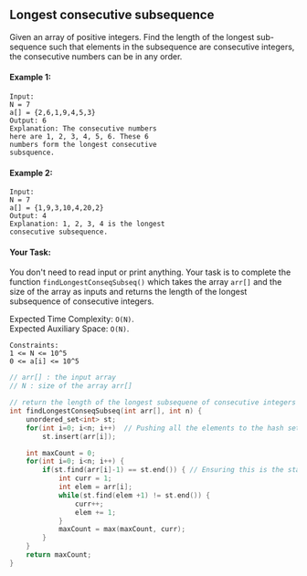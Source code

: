 ## Longest consecutive subsequence

Given an array of positive integers. Find the length of the longest sub-sequence such that elements in the subsequence are consecutive integers, the consecutive numbers can be in any order.

#### Example 1:

```
Input:
N = 7
a[] = {2,6,1,9,4,5,3}
Output: 6
Explanation: The consecutive numbers
here are 1, 2, 3, 4, 5, 6. These 6
numbers form the longest consecutive
subsquence.
```

#### Example 2:

```
Input:
N = 7
a[] = {1,9,3,10,4,20,2}
Output: 4
Explanation: 1, 2, 3, 4 is the longest
consecutive subsequence.
```

#### Your Task:

You don't need to read input or print anything. Your task is to complete the function `findLongestConseqSubseq()` which takes the array `arr[]` and the size of the array as inputs and returns the length of the longest subsequence of consecutive integers.

Expected Time Complexity: `O(N)`.  
Expected Auxiliary Space: `O(N)`.

```
Constraints:
1 <= N <= 10^5
0 <= a[i] <= 10^5
```

```c++
// arr[] : the input array
// N : size of the array arr[]

// return the length of the longest subsequene of consecutive integers
int findLongestConseqSubseq(int arr[], int n) {
    unordered_set<int> st;
    for(int i=0; i<n; i++)  // Pushing all the elements to the hash set.
        st.insert(arr[i]);

    int maxCount = 0;
    for(int i=0; i<n; i++) {
        if(st.find(arr[i]-1) == st.end()) { // Ensuring this is the start of the subsequence
            int curr = 1;
            int elem = arr[i];
            while(st.find(elem +1) != st.end()) {
                curr++;
                elem += 1;
            }
            maxCount = max(maxCount, curr);
        }
    }
    return maxCount;
}
```
